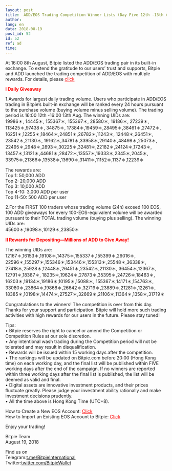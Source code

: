 ```yaml
---
layout: post
title:  ADD/EOS Trading Competition Winner Lists (Day Five 12th -13th Aug.)
author: 
lang: en
data: 2018-08-19
post_id: 52
id: 52
ref: ad
time: 
---
```


At 16:00 8th August, Bitpie listed the ADD/EOS trading pair in its built-in exchange. To extend the gratitude to our users’ trust and supports, Bitpie and ADD launched the trading competition of ADD/EOS with multiple rewards. For details, please <a href=" https://bitpie.com/2018-08-06/addeos-trading-competition-note-en
" target="_blank" style="color:red">click</a>

<strong style="color:red">I Daily Giveaway</strong>

1.Awards for largest daily trading volume. Users who participate in ADD/EOS trading in Bitpie’s built-in exchange will be ranked every 24 hours pursuant to the purchase volume (buying volume minus selling volume). The trading period is 16:00 12th -16:00 13th Aug.
The winning UIDs are:<br/>
19986＊, 14445＊, 155367＊, 155367＊, 28580＊, 19186＊, 27239＊,<br/>
113425＊,97438＊, 34875＊, 17384＊,19459＊,28495＊,38461＊,27472＊,<br/>
16251＊,12255＊,18464＊,24851＊,26782＊,11243＊, 12448＊,26451＊,<br/>
23542＊,21130＊, 19162＊,34781＊,33958＊,29140＊,48498＊,25073＊,<br/>
22495＊,2948＊,2893＊,30225＊,32481＊,22182＊,24124＊,17243＊,<br/>
13457＊,13121＊,44681＊,28472＊,13557＊,19333＊,2345＊,2045＊,<br/>
33975＊,21366＊,13538＊,13690＊,31411＊,11152＊,1137＊,12239＊ <br/>



The rewards are:<br/>
Top 1: 50,000 ADD<br/>
Top 2: 20,000 ADD<br/>
Top 3: 10,000 ADD<br/>
Top 4-10: 3,000 ADD per user<br/>
Top 11-50: 500 ADD per user<br/>


2.For the FIRST 100 traders whose trading volume (24h) exceed 100 EOS, 100 ADD giveaways for every 100-EOS-equivalent volume will be awarded pursuant to their TOTAL trading volume (buying plus selling).
The winning UIDs are:<br>
45600＊,19098＊,10129＊,23850＊


<strong style="color:red">II Rewards for Depositing—Millions of ADD to Give Away!</strong>

The winning UIDs are:<br/>
12167＊,16153＊,19108＊,14375＊,155337＊,155399＊,26016＊,<br/>
22596＊,155297＊,155346＊,153446＊,155313＊,25548＊,36338＊,<br/>
27418＊,25928＊,12448＊,26451＊,23542＊,21130＊, 36454＊,12367＊,<br/>
12791＊,18387＊, 18235＊,19624＊,27873＊,35395＊,24726＊,18463＊,<br/>
16203＊,19134＊,19186＊,10195＊,15088＊, 155367＊,14171＊,154763＊,<br/>
33080＊,23864＊,19868＊,26642＊,32719＊,23889＊,21281＊,12261＊,<br/>
18385＊,10198＊,14474＊,27527＊,32669＊,21106＊,11364＊,1358＊,31719＊<br/>


Congratulations to the winners! The competition is over from this day. Thanks for your support and participation. Bitpie will hold more such trading activities with high rewards for our users in the future. Please stay tuned!
<br/>


Tips:<br/>
• Bitpie reserves the right to cancel or amend the Competition or Competition Rules at our sole discretion.<br/>
• Any intentional wash trading during the Competition period will not be tolerated and may result in disqualification.<br/>
• Rewards will be issued within 15 working days after the competition.<br/>
• The rankings will be updated on Bitpie.com before 20:00 (Hong Kong time) on each working day, and the final list will be published within FIVE working days after the end of the campaign. If no winners are reported within three working days after the final list is published, the list will be deemed as valid and final.<br/>
• Digital assets are innovative investment products, and their prices fluctuate greatly. Please judge your investment ability rationally and make investment decisions prudently.<br/>
• All the time above is Hong Kong Time (UTC+8).<br/>


How to Create a New EOS Account: <a href="http://docs.bitpie.com/en/latest/eosaccount/index.html" target="_blank" style="color:red">Click</a><br/>
How to Import an Existing EOS Account to Bitpie: <a href="http://docs.bitpie.com/en/latest/privateKeyImport/index.html" target="_blank" style="color:red">Click</a>


Enjoy your trading!


Bitpie Team<br/>
August 19, 2018

Find us on<br/>
Telegram:<a href="https://t.me/BitpieInternational" target="_blank">t.me/BitpieInternational</a><br/>
Twitter:<a href="https://twitter.com/BitpieWallet" target="_blank">twitter.com/BitpieWallet</a>
